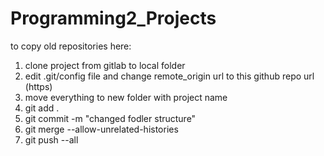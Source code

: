 # Programming2_Projects

to copy old repositories here:

1. clone project from gitlab to local folder
2. edit .git/config file and change remote_origin url to this github repo url (https)
3. move everything to new folder with project name
4. git add .
5. git commit -m "changed fodler structure"
6. git merge --allow-unrelated-histories
7. git push --all
